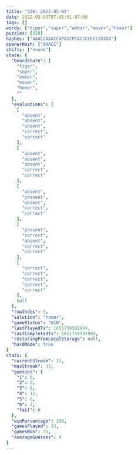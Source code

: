 ```yaml
---
title: "320: 2022-05-05"
date: 2022-05-05T07:05:01-07:00
tags: []
words: ["tiger","super","amber","mover","homer"]
puzzles: [320]
hashes: ["AAACCAAACCAPACCPCACCCCCCCXXXXX"]
openerHash: ["AAACC"]
shifts: ["nvunb"]
state: {
  "boardState": [
    "tiger",
    "super",
    "amber",
    "mover",
    "homer",
    ""
  ],
  "evaluations": [
    [
      "absent",
      "absent",
      "absent",
      "correct",
      "correct"
    ],
    [
      "absent",
      "absent",
      "absent",
      "correct",
      "correct"
    ],
    [
      "absent",
      "present",
      "absent",
      "correct",
      "correct"
    ],
    [
      "present",
      "correct",
      "absent",
      "correct",
      "correct"
    ],
    [
      "correct",
      "correct",
      "correct",
      "correct",
      "correct"
    ],
    null
  ],
  "rowIndex": 5,
  "solution": "homer",
  "gameStatus": "WIN",
  "lastPlayedTs": 1651759501904,
  "lastCompletedTs": 1651759501904,
  "restoringFromLocalStorage": null,
  "hardMode": true
}
stats: {
  "currentStreak": 33,
  "maxStreak": 33,
  "guesses": {
    "1": 0,
    "2": 2,
    "3": 8,
    "4": 12,
    "5": 8,
    "6": 3,
    "fail": 0
  },
  "winPercentage": 100,
  "gamesPlayed": 33,
  "gamesWon": 33,
  "averageGuesses": 4
}
---
```


<!-- more -->
